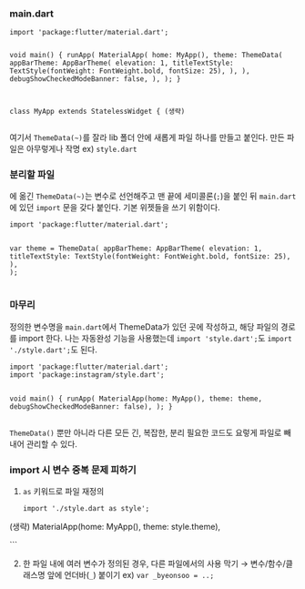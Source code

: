 <h3 id="maindart">main.dart</h3>
<pre><code class="language-dart">import 'package:flutter/material.dart';

void main() {
  runApp(
    MaterialApp(
      home: MyApp(),
      theme: ThemeData(
        appBarTheme: AppBarTheme(
          elevation: 1,
          titleTextStyle: TextStyle(fontWeight: FontWeight.bold, fontSize: 25),
        ),
      ),
      debugShowCheckedModeBanner: false,
    ),
  );
}

class MyApp extends StatelessWidget {
(생략)</code></pre>
<p>여기서 <code>ThemeData(~)</code>를 잘라 lib 폴더 안에 새롭게 파일 하나를 만들고 붙인다.
만든 파일은 아무렇게나 작명 ex) <code>style.dart</code></p>
<h3 id="분리할-파일">분리할 파일</h3>
<p>에 옮긴 <code>ThemeData(~)</code>는 변수로 선언해주고
맨 끝에 세미콜론(<code>;</code>)을 붙인 뒤
<code>main.dart</code>에 있던 <code>import</code> 문을 갖다 붙인다.
기본 위젯들을 쓰기 위함이다.</p>
<pre><code class="language-dart">import 'package:flutter/material.dart';

var theme = ThemeData(
  appBarTheme: AppBarTheme(
    elevation: 1,
    titleTextStyle: TextStyle(fontWeight: FontWeight.bold, fontSize: 25),
  ),
);</code></pre>
<h3 id="마무리">마무리</h3>
<p>정의한 변수명을 <code>main.dart</code>에서 ThemeData가 있던 곳에 작성하고,
해당 파일의 경로를 import 한다.
나는 자동완성 기능을 사용했는데
<code>import 'style.dart';</code>도
<code>import './style.dart';</code>도 된다.</p>
<pre><code class="language-dart">import 'package:flutter/material.dart';
import 'package:instagram/style.dart';

void main() {
  runApp(
    MaterialApp(home: MyApp(), theme: theme, debugShowCheckedModeBanner: false),
  );
}</code></pre>
<p><code>ThemeData()</code> 뿐만 아니라
다른 모든 긴, 복잡한, 분리 필요한 코드도 요렇게 파일로 빼내어 관리할 수 있다.</p>
<h3 id="import-시-변수-중복-문제-피하기">import 시 변수 중복 문제 피하기</h3>
<ol>
<li><code>as</code> 키워드로 파일 재정의<pre><code class="language-dart">import './style.dart as style';
</code></pre>
</li>
</ol>
<p>(생략)
    MaterialApp(home: MyApp(), theme: style.theme),</p>
<p>```</p>
<ol start="2">
<li>한 파일 내에 여러 변수가 정의된 경우, 다른 파일에서의 사용 막기
→ 변수/함수/클래스명 앞에 언더바(<code>_</code>) 붙이기
ex) <code>var _byeonsoo = ..;</code> </li>
</ol>